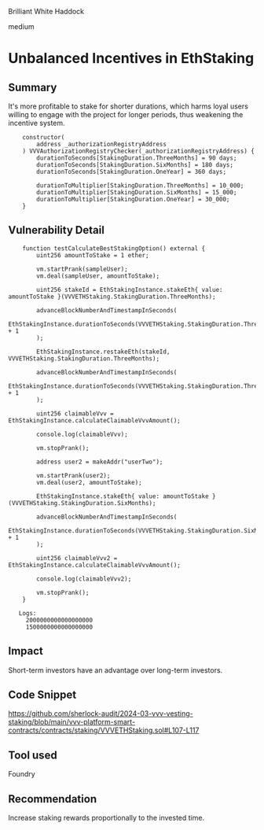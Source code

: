 Brilliant White Haddock

medium

# Unbalanced Incentives in EthStaking

## Summary

It's more profitable to stake for shorter durations, which harms loyal users willing to engage with the project for longer periods, thus weakening the incentive system.

```solidity
    constructor(
        address _authorizationRegistryAddress
    ) VVVAuthorizationRegistryChecker(_authorizationRegistryAddress) {
        durationToSeconds[StakingDuration.ThreeMonths] = 90 days;
        durationToSeconds[StakingDuration.SixMonths] = 180 days;
        durationToSeconds[StakingDuration.OneYear] = 360 days;

        durationToMultiplier[StakingDuration.ThreeMonths] = 10_000;
        durationToMultiplier[StakingDuration.SixMonths] = 15_000;
        durationToMultiplier[StakingDuration.OneYear] = 30_000;
    }
```

## Vulnerability Detail

```solidity
    function testCalculateBestStakingOption() external {
        uint256 amountToStake = 1 ether;

        vm.startPrank(sampleUser);
        vm.deal(sampleUser, amountToStake);

        uint256 stakeId = EthStakingInstance.stakeEth{ value: amountToStake }(VVVETHStaking.StakingDuration.ThreeMonths);

        advanceBlockNumberAndTimestampInSeconds(
            EthStakingInstance.durationToSeconds(VVVETHStaking.StakingDuration.ThreeMonths) + 1
        );

        EthStakingInstance.restakeEth(stakeId, VVVETHStaking.StakingDuration.ThreeMonths);
        
        advanceBlockNumberAndTimestampInSeconds(
            EthStakingInstance.durationToSeconds(VVVETHStaking.StakingDuration.ThreeMonths) + 1
        );

        uint256 claimableVvv = EthStakingInstance.calculateClaimableVvvAmount();

        console.log(claimableVvv);

        vm.stopPrank();

        address user2 = makeAddr("userTwo");

        vm.startPrank(user2);
        vm.deal(user2, amountToStake);

        EthStakingInstance.stakeEth{ value: amountToStake }(VVVETHStaking.StakingDuration.SixMonths);

        advanceBlockNumberAndTimestampInSeconds(
            EthStakingInstance.durationToSeconds(VVVETHStaking.StakingDuration.SixMonths) + 1
        );

        uint256 claimableVvv2 = EthStakingInstance.calculateClaimableVvvAmount();

        console.log(claimableVvv2);

        vm.stopPrank();
    }
```

```solidity
   Logs:
     2000000000000000000
     1500000000000000000
```

## Impact

Short-term investors have an advantage over long-term investors.

## Code Snippet

https://github.com/sherlock-audit/2024-03-vvv-vesting-staking/blob/main/vvv-platform-smart-contracts/contracts/staking/VVVETHStaking.sol#L107-L117

## Tool used

Foundry

## Recommendation

Increase staking rewards proportionally to the invested time.
